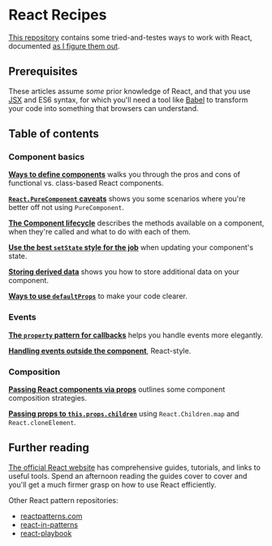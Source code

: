 # React Recipes

[This repository](https://github.com/danburzo/react-recipes/) contains some tried-and-testes ways to work with React, documented [as I figure them out](https://github.com/danburzo/as-we-learn).

## Prerequisites

These articles assume _some_ prior knowledge of React, and that you use [JSX](https://reactjs.org/docs/introducing-jsx.html) and ES6 syntax, for which you'll need a tool like [Babel](https://babeljs.io) to transform your code into something that browsers can understand. 

## Table of contents

### Component basics

[__Ways to define components__](./recipes/components.md) walks you through the pros and cons of functional vs. class-based React components.

[__`React.PureComponent` caveats__](./recipes/purecomponent-caveats.md) shows you some scenarios where you're better off not using `PureComponent`.

[__The Component lifecycle__](./recipes/lifecycle.md) describes the methods available on a component, when they're called and what to do with each of them.

[__Use the best `setState` style for the job__](./recipes/set-state.md) when updating your component's state. 

[__Storing derived data__](./recipes/derived-data.md) shows you how to store additional data on your component.

[__Ways to use `defaultProps`__](./recipes/defaultprops.md) to make your code clearer. 

### Events

[__The `property` pattern for callbacks__](./recipes/property-pattern.md) helps you handle events more elegantly. 

[__Handling events outside the component__](./recipes/outside-events.md), React-style.

### Composition

[__Passing React components via props__](./recipes/passing-components.md) outlines some component composition strategies.

[__Passing props to `this.props.children`__](./recipes/children-props.md) using `React.Children.map` and `React.cloneElement`.

## Further reading

[The official React website](https://reactjs.org/) has comprehensive guides, tutorials, and links to useful tools. Spend an afternoon reading the guides cover to cover and you'll get a much firmer grasp on how to use React efficiently.

Other React pattern repositories:

* [reactpatterns.com](http://reactpatterns.com/)
* [react-in-patterns](https://github.com/krasimir/react-in-patterns)
* [react-playbook](https://github.com/kylpo/react-playbook)
